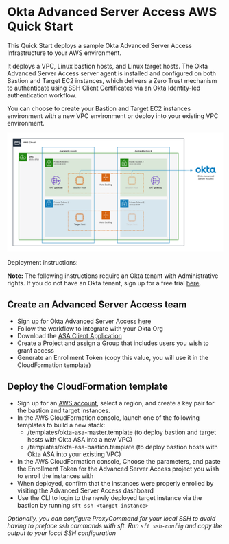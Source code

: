 # Okta Advanced Server Access AWS Quick Start

This Quick Start deploys a sample Okta Advanced Server Access Infrastructure to your AWS environment.

It deploys a VPC, Linux bastion hosts, and Linux target hosts. The Okta Advanced Server Access server agent is installed and configured on both Bastion and Target EC2 instances, which delivers a Zero Trust mechanism to authenticate using SSH Client Certificates via an Okta Identity-led authentication workflow.

You can choose to create your Bastion and Target EC2 instances environment with a new VPC environment or deploy into your existing VPC environment.

![Quick Start Okta Advanced Server Access Design Architecture](img/quickstart-okta-asa-architecture.png)

Deployment instructions:

**Note:** The following instructions require an Okta tenant with Administrative rights. If you do not have an Okta tenant, sign up for a free trial [here](https://www.okta.com/free-trial).

## Create an Advanced Server Access team

- Sign up for Okta Advanced Server Access [here](https://app.scaleft.com/p/signup)
- Follow the workflow to integrate with your Okta Org
- Download the [ASA Client Application](https://help.okta.com/en/prod/Content/Topics/Adv_Server_Access/docs/setup/enrolling-a-client.htm)
- Create a Project and assign a Group that includes users you wish to grant access
- Generate an Enrollment Token (copy this value, you will use it in the CloudFormation template)

## Deploy the CloudFormation template

- Sign up for an [AWS account](https://aws.amazon.com), select a region, and create a key pair for the bastion and target instances.
- In the AWS CloudFormation console, launch one of the following templates to build a new stack:
  - /templates/okta-asa-master.template (to deploy bastion and target hosts with Okta ASA into a new VPC)
  - /templates/okta-asa-bastion.template (to deploy bastion hosts with Okta ASA into your existing VPC)
- In the AWS CloudFormation console, Choose the parameters, and paste the Enrollment Token for the Advanced Server Access project you wish to enroll the instances with
- When deployed, confirm that the instances were properly enrolled by visiting the Advanced Server Access dashboard
- Use the CLI to login to the newly deployed target instance via the bastion by running `sft ssh <target-instance>`

*Optionally, you can configure ProxyCommand for your local SSH to avoid having to preface ssh commands with sft. Run `sft ssh-config` and copy the output to your local SSH configuration*
